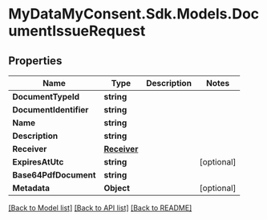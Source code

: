 # MyDataMyConsent.Sdk.Models.DocumentIssueRequest

## Properties

Name | Type | Description | Notes
------------ | ------------- | ------------- | -------------
**DocumentTypeId** | **string** |  | 
**DocumentIdentifier** | **string** |  | 
**Name** | **string** |  | 
**Description** | **string** |  | 
**Receiver** | [**Receiver**](Receiver.md) |  | 
**ExpiresAtUtc** | **string** |  | [optional] 
**Base64PdfDocument** | **string** |  | 
**Metadata** | **Object** |  | [optional] 

[[Back to Model list]](../README.md#documentation-for-models) [[Back to API list]](../README.md#documentation-for-api-endpoints) [[Back to README]](../README.md)

